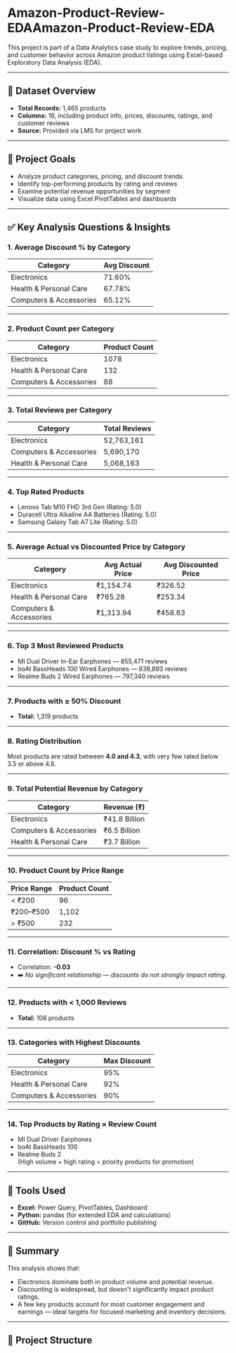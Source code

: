 # Amazon-Product-Review-EDAAmazon-Product-Review-EDA

This project is part of a Data Analytics case study to explore trends, pricing, and customer behavior across Amazon product listings using Excel-based Exploratory Data Analysis (EDA).

---

## 📁 Dataset Overview

- **Total Records:** 1,465 products  
- **Columns:** 16, including product info, prices, discounts, ratings, and customer reviews  
- **Source:** Provided via LMS for project work

---

## 🎯 Project Goals

- Analyze product categories, pricing, and discount trends
- Identify top-performing products by rating and reviews
- Examine potential revenue opportunities by segment
- Visualize data using Excel PivotTables and dashboards

---

## ✅ Key Analysis Questions & Insights

### 1. **Average Discount % by Category**
| Category                   | Avg Discount |
|----------------------------|--------------|
| Electronics                | 71.60%       |
| Health & Personal Care     | 67.78%       |
| Computers & Accessories    | 65.12%       |

---

### 2. **Product Count per Category**
| Category                | Product Count |
|-------------------------|---------------|
| Electronics             | 1078          |
| Health & Personal Care  | 132           |
| Computers & Accessories | 88            |

---

### 3. **Total Reviews per Category**
| Category                | Total Reviews |
|-------------------------|---------------|
| Electronics             | 52,763,161    |
| Computers & Accessories | 5,690,170     |
| Health & Personal Care  | 5,068,163     |

---

### 4. **Top Rated Products**
- Lenovo Tab M10 FHD 3rd Gen (Rating: 5.0)
- Duracell Ultra Alkaline AA Batteries (Rating: 5.0)
- Samsung Galaxy Tab A7 Lite (Rating: 5.0)

---

### 5. **Average Actual vs Discounted Price by Category**
| Category                | Avg Actual Price | Avg Discounted Price |
|-------------------------|------------------|-----------------------|
| Electronics             | ₹1,154.74        | ₹326.52               |
| Health & Personal Care  | ₹765.28          | ₹253.34               |
| Computers & Accessories | ₹1,313.94        | ₹458.63               |

---

### 6. **Top 3 Most Reviewed Products**
- MI Dual Driver In-Ear Earphones — 855,471 reviews  
- boAt BassHeads 100 Wired Earphones — 838,893 reviews  
- Realme Buds 2 Wired Earphones — 797,340 reviews  

---

### 7. **Products with ≥ 50% Discount**
- **Total:** 1,319 products

---

### 8. **Rating Distribution**
Most products are rated between **4.0 and 4.3**, with very few rated below 3.5 or above 4.8.

---

### 9. **Total Potential Revenue by Category**
| Category                | Revenue (₹)        |
|-------------------------|--------------------|
| Electronics             | ₹41.8 Billion      |
| Computers & Accessories | ₹6.5 Billion       |
| Health & Personal Care  | ₹3.7 Billion       |

---

### 10. **Product Count by Price Range**
| Price Range | Product Count |
|-------------|----------------|
| < ₹200      | 96             |
| ₹200–₹500   | 1,102          |
| > ₹500      | 232            |

---

### 11. **Correlation: Discount % vs Rating**
- Correlation: **-0.03**
- ➡️ *No significant relationship — discounts do not strongly impact rating.*

---

### 12. **Products with < 1,000 Reviews**
- **Total:** 108 products

---

### 13. **Categories with Highest Discounts**
| Category                | Max Discount |
|-------------------------|--------------|
| Electronics             | 95%          |
| Health & Personal Care  | 92%          |
| Computers & Accessories | 90%          |

---

### 14. **Top Products by Rating × Review Count**
- MI Dual Driver Earphones  
- boAt BassHeads 100  
- Realme Buds 2  
(High volume + high rating = priority products for promotion)

---

## 📌 Tools Used

- **Excel:** Power Query, PivotTables, Dashboard
- **Python:** pandas (for extended EDA and calculations)
- **GitHub:** Version control and portfolio publishing

---

## 🧠 Summary

This analysis shows that:
- Electronics dominate both in product volume and potential revenue.
- Discounting is widespread, but doesn't significantly impact product ratings.
- A few key products account for most customer engagement and earnings — ideal targets for focused marketing and inventory decisions.

---

## 📂 Project Structure

